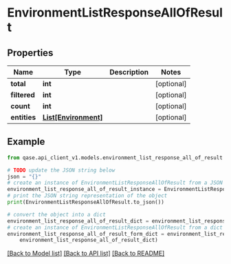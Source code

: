 # EnvironmentListResponseAllOfResult


## Properties

Name | Type | Description | Notes
------------ | ------------- | ------------- | -------------
**total** | **int** |  | [optional] 
**filtered** | **int** |  | [optional] 
**count** | **int** |  | [optional] 
**entities** | [**List[Environment]**](Environment.md) |  | [optional] 

## Example

```python
from qase.api_client_v1.models.environment_list_response_all_of_result import EnvironmentListResponseAllOfResult

# TODO update the JSON string below
json = "{}"
# create an instance of EnvironmentListResponseAllOfResult from a JSON string
environment_list_response_all_of_result_instance = EnvironmentListResponseAllOfResult.from_json(json)
# print the JSON string representation of the object
print(EnvironmentListResponseAllOfResult.to_json())

# convert the object into a dict
environment_list_response_all_of_result_dict = environment_list_response_all_of_result_instance.to_dict()
# create an instance of EnvironmentListResponseAllOfResult from a dict
environment_list_response_all_of_result_form_dict = environment_list_response_all_of_result.from_dict(
    environment_list_response_all_of_result_dict)
```
[[Back to Model list]](../README.md#documentation-for-models) [[Back to API list]](../README.md#documentation-for-api-endpoints) [[Back to README]](../README.md)



